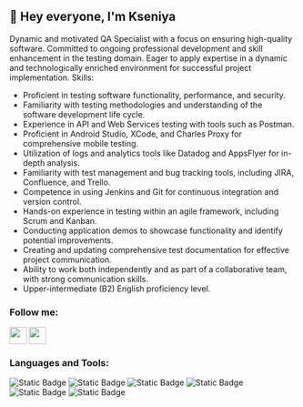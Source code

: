 ## 👋 Hey everyone, I'm Kseniya

Dynamic and motivated QA Specialist with a focus on ensuring high-quality software. Committed to ongoing professional development and skill enhancement in the testing domain. Eager to apply expertise in a dynamic and technologically enriched environment for successful project implementation.
Skills:
* Proficient in testing software functionality, performance, and security.
* Familiarity with testing methodologies and understanding of the software development life cycle.
* Experience in API and Web Services testing with tools such as Postman.
* Proficient in Android Studio, XCode, and Charles Proxy for comprehensive mobile testing.
* Utilization of logs and analytics tools like Datadog and AppsFlyer for in-depth analysis.
* Familiarity with test management and bug tracking tools, including JIRA, Confluence, and Trello.
* Competence in using Jenkins and Git for continuous integration and version control.
* Hands-on experience in testing within an agile framework, including Scrum and Kanban.
* Conducting application demos to showcase functionality and identify potential improvements.
* Creating and updating comprehensive test documentation for effective project communication.
* Ability to work both independently and as part of a collaborative team, with strong communication skills.
* Upper-intermediate (B2) English proficiency level.



### Follow me:

<p align="left">
<a href=" https://www.linkedin.com/in/kseniya-geino-8b9520229" target="blank"><img align="center" src="https://upload.wikimedia.org/wikipedia/commons/thumb/f/f8/LinkedIn_icon_circle.svg/2048px-LinkedIn_icon_circle.svg.png" alt="" height="30" /></a>
<a href="https://www.instagram.com/kseniya_geine/" target="blank"><img align="center" src="https://www.freepnglogos.com/uploads/logo-ig-png/logo-ig-stunning-instagram-logo-vector-download-for-new-7.png" alt="" height="30" /></a>  
</p>



### Languages and Tools:
<p align="left">
<img src="https://camo.githubusercontent.com/fbc6bcbe5829fda2192de3d2d8e444045e81827333f3783ac6dc3b713f6aad6e/68747470733a2f2f696d672e736869656c64732e696f2f62616467652f4a4952412d626c61636b3f7374796c653d706c6173746963266c6f676f3d6a697261736f667477617265266c6f676f436f6c6f723d25323330303532434326" alt="Static Badge" data-canonical-src="https://img.shields.io/badge/JIRA-black?style=plastic&amp;logo=jirasoftware&amp;logoColor=%230052CC&amp;" style="max-width: 100%;">
<img src="https://camo.githubusercontent.com/2f905621ee5644a796e1b557db60e2f082406cd477bade76014eebcbc53e8e5a/68747470733a2f2f696d672e736869656c64732e696f2f62616467652f506f73746d616e2d2532334646364333373f7374796c653d706c6173746963266c6f676f3d706f73746d616e266c6f676f436f6c6f723d626c61636b" alt="Static Badge" data-canonical-src="https://img.shields.io/badge/Postman-%23FF6C37?style=plastic&amp;logo=postman&amp;logoColor=black" style="max-width: 100%;">  
<img src="https://camo.githubusercontent.com/6af12c256e67be66d0e527efe2e2dcd568835cfdef3fee628d0547976685a8aa/68747470733a2f2f696d672e736869656c64732e696f2f62616467652f537761676765722d2532333037324135303f7374796c653d706c6173746963266c6f676f3d73776167676572266c6f676f436f6c6f723d253233383545413244" alt="Static Badge" data-canonical-src="https://img.shields.io/badge/Swagger-%23072A50?style=plastic&amp;logo=swagger&amp;logoColor=%2385EA2D" style="max-width: 100%;">
<img src="https://camo.githubusercontent.com/8996532bc6ee58fcf7d1104c31756629c1a4c6810525ac1f2b3e2db23dce9551/68747470733a2f2f696d672e736869656c64732e696f2f62616467652f436861726c65732d2532333138323846463f7374796c653d706c6173746963266c6f676f3d636861726c6573266c6f676f436f6c6f723d253233463346354635" alt="Static Badge" data-canonical-src="https://img.shields.io/badge/Charles-%231828FF?style=plastic&amp;logo=charles&amp;logoColor=%23F3F5F5" style="max-width: 100%;">
<img src="https://camo.githubusercontent.com/419064aff84fb8bcf58780c43577a9758d700975532838ddbd908d13180e50a9/68747470733a2f2f696d672e736869656c64732e696f2f62616467652f706f73746772652d53514c2d4461726b5265643f7374796c653d706c6173746963266c6f676f3d706f737467726573716c266c6f676f436f6c6f723d34304530443026636f6c6f723d626c61636b" alt="Static Badge" data-canonical-src="https://img.shields.io/badge/postgre-SQL-DarkRed?style=plastic&amp;logo=postgresql&amp;logoColor=40E0D0&amp;color=black" style="max-width: 100%;">
<img src="https://camo.githubusercontent.com/b734b07580704b3c4beff875f90d5cabb5fade821b5138b233cfac562520db2b/68747470733a2f2f696d672e736869656c64732e696f2f62616467652f4d69726f2d4c696d653f7374796c653d706c6173746963266c6f676f3d6d69726f" alt="Static Badge" data-canonical-src="https://img.shields.io/badge/Miro-Lime?style=plastic&amp;logo=miro" style="max-width: 100%;">
</p>
